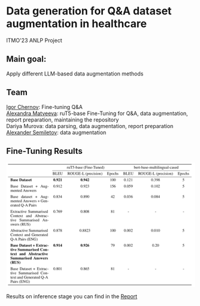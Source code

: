 # Data generation for Q&A dataset augmentation in healthcare
ITMO'23 ANLP Project

## Main goal:
Apply different LLM-based data augmentation methods 

## Team
[Igor Chernov](https://link-url-here.org): Fine-tuning Q&A<br />
[Alexandra Matveeva](https://github.com/alex-mat-s): ruT5-base Fine-Tuning for Q&A, data augmentation, report preparation, maintaining the repository<br />
Dariya Murova: data parsing, data augmentation, report preparation<br />
[Alexander Semiletov](https://github.com/kinoooshnik): data augmentation<br />

## Fine-Tuning Results

![Fine-Tuning Results](https://github.com/alex-mat-s/data_augmentation_QA/blob/main/img/results.png)

Results on inference stage you can find in the [Report](https://github.com/alex-mat-s/data_augmentation_QA/blob/main/Data%20Augmentation%20for%20QA%20Dataset%20in%20Healthcare.pdf)
